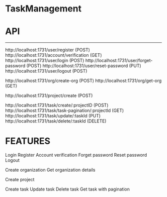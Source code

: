 # TaskManagement

# API
---------------------------------------
http://localhost:1731/user/register (POST)
http://localhost:1731/account/verification (GET)
http://localhost:1731/user/login (POST)
http://localhost:1731/user/forget-password (POST)
http://localhost:1731/user/reset-password (PUT)
http://localhost:1731/user/logout (POST)

http://localhost:1731/org/create-org (POST)
http://localhost:1731/org/get-org (GET)

http://localhost:1731/project/create (POST)

http://localhost:1731/task/create/:projectID (POST)
http://localhost:1731/task/task-pagination/:projectId (GET)
http://localhost:1731/task/update/:taskId (PUT)
http://localhost:1731/task/delete/:taskId (DELETE)


# FEATURES

Login
Register
Account verification
Forget password
Reset password
Logout

Create organization
Get organization details

Create project

Create task
Update task
Delete task
Get task with pagination